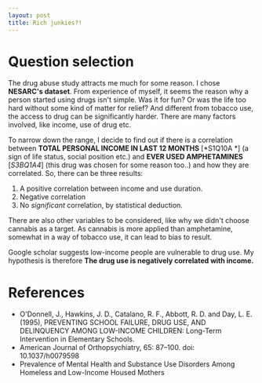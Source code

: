 ```yaml
---
layout: post
title: Rich junkies?!
---
```

# Question selection
The drug abuse study attracts me much for some reason. I chose **NESARC's dataset**. From experience of myself, it seems the reason why a person started using drugs isn't simple. Was it for fun? Or was the life too hard without some kind of matter for relief? And different from tobacco use, the access to drug can be significantly harder. There are many factors involved, like income, use of drug etc.

To narrow down the range, I decide to find out if there is a correlation between  **TOTAL PERSONAL INCOME IN LAST 12 MONTHS** [*S1Q10A *] (a sign of life status, social position etc.) and **EVER USED AMPHETAMINES** [*S3BQ1A4*] (this drug was chosen for some reason too..) and how they are correlated. So, there can be three results:
1. A positive correlation between income and use duration.
2. Negative correlation
3. No *significant* correlation, by statistical deduction.

There are also other variables to be considered, like why we didn't choose cannabis as a target. As cannabis is more applied than amphetamine, somewhat in a way of tobacco use, it can lead to bias to result.

Google scholar suggests low-income people are vulnerable to drug use. My hypothesis is therefore **The drug use is negatively correlated with income.**

# References
* O'Donnell, J., Hawkins, J. D., Catalano, R. F., Abbott, R. D. and Day, L. E. (1995), PREVENTING SCHOOL FAILURE, DRUG USE, AND DELINQUENCY AMONG LOW-INCOME CHILDREN: Long-Term Intervention in Elementary Schools.
* American Journal of Orthopsychiatry, 65: 87–100. doi: 10.1037/h0079598
* Prevalence of Mental Health and Substance Use Disorders Among Homeless and Low-Income Housed Mothers
